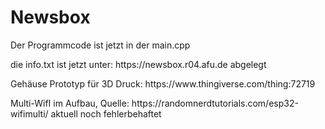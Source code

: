 # Newsbox
<p>Der Programmcode ist jetzt in der main.cpp</p> 
<p>die info.txt ist jetzt unter: https://newsbox.r04.afu.de abgelegt</p>
<p>Gehäuse Prototyp für 3D Druck: https://www.thingiverse.com/thing:72719</p>
<p>Multi-WifI im Aufbau, Quelle: https://randomnerdtutorials.com/esp32-wifimulti/ aktuell noch fehlerbehaftet <p>
